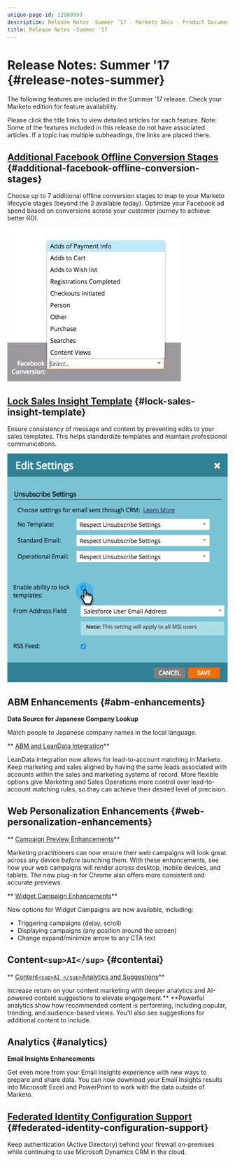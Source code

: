 ```yaml
---
unique-page-id: 12980993
description: Release Notes -Summer '17 - Marketo Docs - Product Documentation
title: Release Notes -Summer '17
---
```


# Release Notes: Summer '17 {#release-notes-summer}

The following features are included in the Summer '17 release. Check your Marketo edition for feature availability.

Please click the title links to view detailed articles for each feature. Note: Some of the features included in this release do not have associated articles. If a topic has multiple subheadings, the links are placed there.

## [Additional Facebook Offline Conversion Stages](https://docs.marketo.com/x/kbSt) {#additional-facebook-offline-conversion-stages}

Choose up to 7 additional offline conversion stages to map to your Marketo lifecycle stages (beyond the 3 available today). Optimize your Facebook ad spend based on conversions across your customer journey to achieve better ROI.

![](assets/image2017-8-24-15-3a23-3a31.png)

## [Lock Sales Insight Template](https://docs.marketo.com/x/OhPG) {#lock-sales-insight-template}

Ensure consistency of message and content by preventing edits to your sales templates. This helps standardize templates and maintain professional communications.

![](assets/image2017-10-9-10-3a1-3a56.png)

## ABM Enhancements {#abm-enhancements}

**Data Source for Japanese Company Lookup**

Match people to Japanese company names in the local language.

** [ABM and LeanData Integration](https://docs.marketo.com/x/pKmt)**

LeanData integration now allows for lead-to-account matching in Marketo. Keep marketing and sales aligned by having the same leads associated with accounts within the sales and marketing systems of record. More flexible options give Marketing and Sales Operations more control over lead-to-account matching rules, so they can achieve their desired level of precision.

## Web Personalization Enhancements {#web-personalization-enhancements}

** [Campaign Preview Enhancements](https://docs.marketo.com/x/fQGa)**

Marketing practitioners can now ensure their web campaigns will look great across any device *before* launching them. With these enhancements, see how your web campaigns will render across desktop, mobile devices, and tablets. The new plug-in for Chrome also offers more consistent and accurate previews.

** [Widget Campaign Enhancements](https://docs.marketo.com/x/KgNI)**

New options for Widget Campaigns are now available, including:

* Triggering campaigns (delay, scroll)
* Displaying campaigns (any position around the screen)
* Change expand/minimize arrow to any CTA text

## Content`<sup>AI</sup>` {#contentai}

** [Content`<sup>AI </sup>`Analytics and Suggestions](https://docs.marketo.com/x/1BPG)**

Increase return on your content marketing with deeper analytics and AI-powered content suggestions to elevate engagement.** **Powerful analytics show how recommended content is performing, including popular, trending, and audience-based views. You'll also see suggestions for additional content to include.

## Analytics {#analytics}

**Email Insights Enhancements**

Get even more from your Email Insights experience with new ways to prepare and share data. You can now download your Email Insights results into Microsoft Excel and PowerPoint to work with the data outside of Marketo.

## [Federated Identity Configuration Support](https://docs.marketo.com/x/XhzG) {#federated-identity-configuration-support}

Keep authentication (Active Directory) behind your firewall on-premises while continuing to use Microsoft Dynamics CRM in the cloud.
